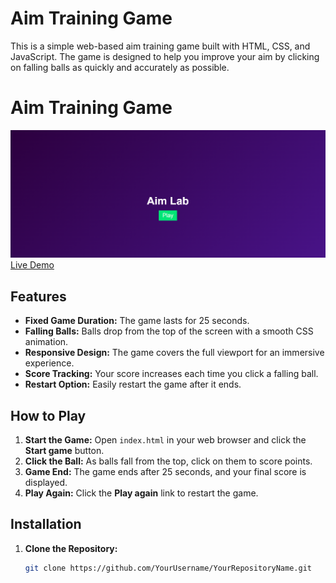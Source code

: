 # Aim Training Game

This is a simple web-based aim training game built with HTML, CSS, and JavaScript. The game is designed to help you improve your aim by clicking on falling balls as quickly and accurately as possible.
# Aim Training Game
![Aim Training](img/Start.png)
[Live Demo](https://YourUsername.github.io/YourRepositoryName/)

## Features

- **Fixed Game Duration:** The game lasts for 25 seconds.
- **Falling Balls:** Balls drop from the top of the screen with a smooth CSS animation.
- **Responsive Design:** The game covers the full viewport for an immersive experience.
- **Score Tracking:** Your score increases each time you click a falling ball.
- **Restart Option:** Easily restart the game after it ends.

## How to Play

1. **Start the Game:** Open `index.html` in your web browser and click the **Start game** button.
2. **Click the Ball:** As balls fall from the top, click on them to score points.
3. **Game End:** The game ends after 25 seconds, and your final score is displayed.
4. **Play Again:** Click the **Play again** link to restart the game.

## Installation

1. **Clone the Repository:**

   ```bash
   git clone https://github.com/YourUsername/YourRepositoryName.git
